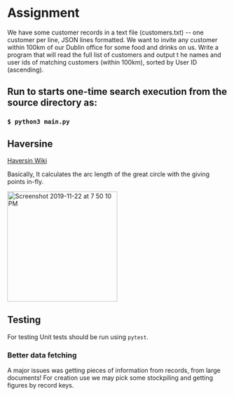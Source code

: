 
# Assignment

We have some customer records in a text file (customers.txt) -- one customer per line, 
JSON lines formatted. We want to invite any customer within 100km of our Dublin office for 
some food and drinks on us. Write a program that will read the full list of customers and output t
he names and user ids of matching customers (within 100km), sorted by User ID (ascending).

## Run to starts one-time search execution from the source directory as:

### `$ python3 main.py`

## Haversine 

[Haversin Wiki](https://en.wikipedia.org/wiki/Haversine_formula)

Basically, It calculates the arc length of the great circle with the giving points in-fly.

<img width="251" alt="Screenshot 2019-11-22 at 7 50 10 PM" src="https://user-images.githubusercontent.com/22388218/87174070-4a257900-c2f4-11ea-8ae7-cb133785dda3.png">

## Testing

For testing
Unit tests should be run using `pytest`.


### Better data fetching

A major issues was getting pieces of information from records, from large documents! For creation use we may pick some stockpiling and getting figures by record keys.

